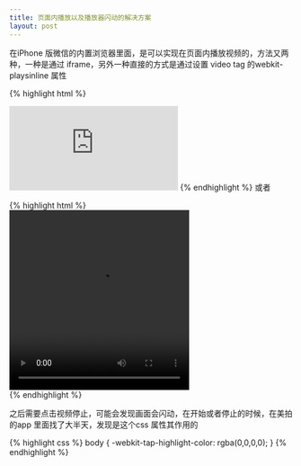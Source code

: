 ```yaml
---
title: 页面内播放以及播放器闪动的解决方案
layout: post
---
```


在iPhone 版微信的内置浏览器里面，是可以实现在页面内播放视频的，方法又两种，一种是通过 iframe，另外一种直接的方式是通过设置 video tag 的webkit-playsinline 属性


{% highlight html %}
<iframe frameborder=0 src="http://v.qq.com/iframe/player.html?vid=c0015wqcp3v&tiny=0&auto=0" allowfullscreen></iframe>
{% endhighlight %}
或者

{% highlight html %}
<video src="http://mvvideo2.meitudata.com/55123c0eb1af82919.mp4" width="480" height="480" loop="loop" x-webkit-airplay="" webkit-playsinline="" style="position: static; display: block; opacity: 1; left: 0px; top: 0px; height: 320px; width: 320px;"></video>
{% endhighlight %}

之后需要点击视频停止，可能会发现画面会闪动，在开始或者停止的时候，在美拍的app 里面找了大半天，发现是这个css 属性其作用的

{% highlight css %}
body {
    -webkit-tap-highlight-color: rgba(0,0,0,0);
}
{% endhighlight %}

